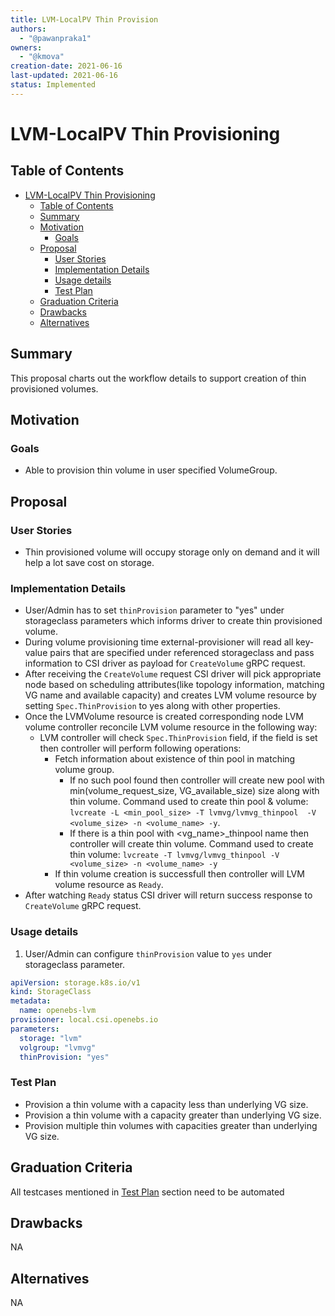 ```yaml
---
title: LVM-LocalPV Thin Provision
authors:
  - "@pawanpraka1"
owners:
  - "@kmova"
creation-date: 2021-06-16
last-updated: 2021-06-16
status: Implemented
---
```


# LVM-LocalPV Thin Provisioning

## Table of Contents
- [LVM-LocalPV Thin Provisioning](#lvm-localpv-thin-provisioning)
  - [Table of Contents](#table-of-contents)
  - [Summary](#summary)
  - [Motivation](#motivation)
    - [Goals](#goals)
  - [Proposal](#proposal)
    - [User Stories](#user-stories)
    - [Implementation Details](#implementation-details)
    - [Usage details](#usage-details)
    - [Test Plan](#test-plan)
  - [Graduation Criteria](#graduation-criteria)
  - [Drawbacks](#drawbacks)
  - [Alternatives](#alternatives)


## Summary

This proposal charts out the workflow details to support creation of thin provisioned volumes.

## Motivation

### Goals

- Able to provision thin volume in user specified VolumeGroup.

## Proposal

### User Stories

- Thin provisioned volume will occupy storage only on demand and it will help a lot save cost on storage.

### Implementation Details

- User/Admin has to set `thinProvision` parameter to "yes" under storageclass parameters
  which informs driver to create thin provisioned volume.
- During volume provisioning time external-provisioner will read all key-value pairs
  that are specified under referenced storageclass and pass information to CSI
  driver as payload for `CreateVolume` gRPC request.
- After receiving the `CreateVolume` request CSI driver will pick appropriate node based
  on scheduling attributes(like topology information, matching VG name and available capacity)
  and creates LVM volume resource by setting `Spec.ThinProvision` to yes along with other properties.
- Once the LVMVolume resource is created corresponding node LVM volume controller reconcile
  LVM volume resource in the following way:
  - LVM controller will check `Spec.ThinProvision` field, if the field is set then controller
    will perform following operations:
    - Fetch information about existence of thin pool in matching volume group.
      - If no such pool found then controller will create new pool with
        min(volume_request_size, VG_available_size) size along with thin volume.
        Command used to create thin pool & volume: `lvcreate -L <min_pool_size> -T lvmvg/lvmvg_thinpool  -V <volume_size> -n <volume_name> -y`.
      - If there is a thin pool with <vg_name>_thinpool name then controller will create thin volume.
        Command used to create thin volume: `lvcreate -T lvmvg/lvmvg_thinpool -V <volume_size> -n <volume_name> -y`
    - If thin volume creation is successfull then controller will LVM volume resource as `Ready`.
- After watching `Ready` status CSI driver will return success response to `CreateVolume` gRPC
  request.

### Usage details

1. User/Admin can configure `thinProvision` value to `yes` under storageclass parameter.
```yaml
apiVersion: storage.k8s.io/v1
kind: StorageClass
metadata:
  name: openebs-lvm
provisioner: local.csi.openebs.io
parameters:
  storage: "lvm"
  volgroup: "lvmvg"
  thinProvision: "yes"
```

### Test Plan
- Provision a thin volume with a capacity less than underlying VG size.
- Provision a thin volume with a capacity greater than underlying VG size.
- Provision multiple thin volumes with capacities greater than underlying VG size.
 
## Graduation Criteria

All testcases mentioned in [Test Plan](#test-plan) section need to be automated

## Drawbacks
NA

## Alternatives
NA
